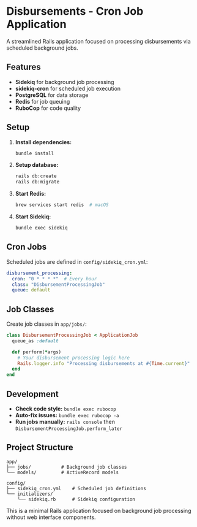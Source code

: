 # Disbursements - Cron Job Application

A streamlined Rails application focused on processing disbursements via scheduled background jobs.

## Features

- **Sidekiq** for background job processing
- **sidekiq-cron** for scheduled job execution
- **PostgreSQL** for data storage
- **Redis** for job queuing
- **RuboCop** for code quality

## Setup

1. **Install dependencies:**
   ```bash
   bundle install
   ```

2. **Setup database:**
   ```bash
   rails db:create
   rails db:migrate
   ```

3. **Start Redis:**
   ```bash
   brew services start redis  # macOS
   ```

4. **Start Sidekiq:**
   ```bash
   bundle exec sidekiq
   ```

## Cron Jobs

Scheduled jobs are defined in `config/sidekiq_cron.yml`:

```yaml
disbursement_processing:
  cron: "0 * * * *"  # Every hour
  class: "DisbursementProcessingJob"
  queue: default
```

## Job Classes

Create job classes in `app/jobs/`:

```ruby
class DisbursementProcessingJob < ApplicationJob
  queue_as :default

  def perform(*args)
    # Your disbursement processing logic here
    Rails.logger.info "Processing disbursements at #{Time.current}"
  end
end
```

## Development

- **Check code style:** `bundle exec rubocop`
- **Auto-fix issues:** `bundle exec rubocop -a`
- **Run jobs manually:** `rails console` then `DisbursementProcessingJob.perform_later`

## Project Structure

```
app/
├── jobs/           # Background job classes
└── models/         # ActiveRecord models

config/
├── sidekiq_cron.yml    # Scheduled job definitions
└── initializers/
    └── sidekiq.rb      # Sidekiq configuration
```

This is a minimal Rails application focused on background job processing without web interface components.
